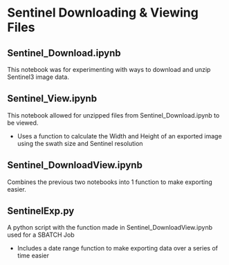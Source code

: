 # Sentinel Downloading & Viewing Files

## Sentinel_Download.ipynb

This notebook was for experimenting with ways to download and unzip Sentinel3 image data.

## Sentinel_View.ipynb

This notebook allowed for unzipped files from Sentinel_Download.ipynb to be viewed.
- Uses a function to calculate the Width and Height of an exported image using the swath size and Sentinel resolution

## Sentinel_DownloadView.ipynb

Combines the previous two notebooks into 1 function to make exporting easier.

## SentinelExp.py

A python script with the function made in Sentinel_DownloadView.ipynb used for a SBATCH Job
- Includes a date range function to make exporting data over a series of time easier
